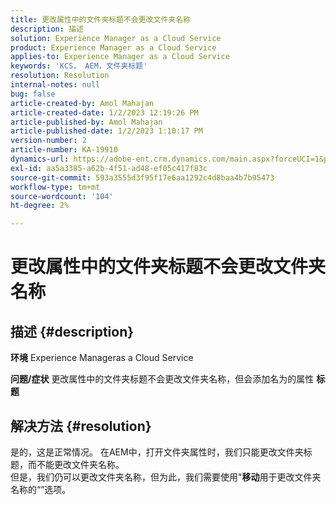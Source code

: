 ```yaml
---
title: 更改属性中的文件夹标题不会更改文件夹名称
description: 描述
solution: Experience Manager as a Cloud Service
product: Experience Manager as a Cloud Service
applies-to: Experience Manager as a Cloud Service
keywords: 'KCS， AEM，文件夹标题'
resolution: Resolution
internal-notes: null
bug: false
article-created-by: Amol Mahajan
article-created-date: 1/2/2023 12:19:26 PM
article-published-by: Amol Mahajan
article-published-date: 1/2/2023 1:10:17 PM
version-number: 2
article-number: KA-19910
dynamics-url: https://adobe-ent.crm.dynamics.com/main.aspx?forceUCI=1&pagetype=entityrecord&etn=knowledgearticle&id=e2e964ae-978a-ed11-81ac-6045bd006ce9
exl-id: aa5a3385-a62b-4f51-ad48-ef05c417f83c
source-git-commit: 593a3555d3f95f17e6aa1292c4d8baa4b7b95473
workflow-type: tm+mt
source-wordcount: '104'
ht-degree: 2%

---
```


# 更改属性中的文件夹标题不会更改文件夹名称

## 描述 {#description}

<b>环境</b>
Experience Manageras a Cloud Service


<b>问题/症状</b>
更改属性中的文件夹标题不会更改文件夹名称，但会添加名为的属性 <b>标题</b>


## 解决方法 {#resolution}

是的，这是正常情况。 在AEM中，打开文件夹属性时，我们只能更改文件夹标题，而不能更改文件夹名称。<br>
但是，我们仍可以更改文件夹名称，但为此，我们需要使用&quot;<b>移动</b>用于更改文件夹名称的“”选项。
